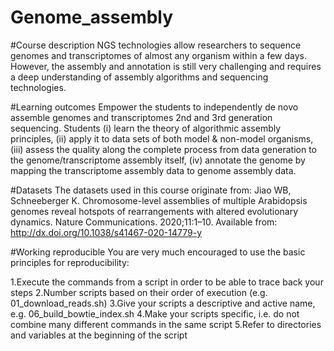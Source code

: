# Genome_assembly

#Course description
NGS technologies allow researchers to sequence genomes and transcriptomes of almost any organism within a few days.
However, the assembly and annotation is still very challenging and requires a deep understanding of assembly algorithms and sequencing technologies.

#Learning outcomes
Empower the students to independently de novo assemble genomes and transcriptomes 2nd and 3rd generation sequencing. Students (i) learn the theory of algorithmic assembly
principles, (ii) apply it to data sets of both model & non-model organisms, (iii) assess the quality along the complete process from data generation to the 
genome/transcriptome assembly itself, (iv) annotate the genome by mapping the transcriptome assembly data to genome assembly data.

#Datasets
The datasets used in this course originate from:
Jiao WB, Schneeberger K. Chromosome-level assemblies of multiple Arabidopsis genomes reveal hotspots of rearrangements with altered evolutionary dynamics. Nature 
Communications. 2020;11:1–10. Available from: http://dx.doi.org/10.1038/s41467-020-14779-y

#Working reproducible
You are very much encouraged to use the basic principles for reproducibility:

1.Execute the commands from a script in order to be able to trace back your steps
2.Number scripts based on their order of execution (e.g. 01_download_reads.sh)
3.Give your scripts a descriptive and active name, e.g. 06_build_bowtie_index.sh
4.Make your scripts specific, i.e. do not combine many different commands in the same script
5.Refer to directories and variables at the beginning of the script
